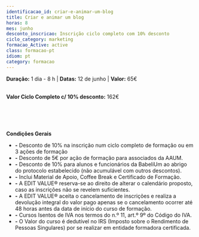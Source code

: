 ```yaml
---
identificacao_id: criar-e-animar-um-blog
title: Criar e animar um blog
horas: 8
mes: junho
desconto_inscricao: Inscrição ciclo completo com 10% desconto
ciclo_category: marketing
formacao_Active: active
class: formacao-pt
idiom: pt
category: formacao
---
```


**Duração:** 1 dia - 8 h  \|  **Datas:** 12 de junho  \|  **Valor:** 65€<br><br>

**Valor Ciclo Completo c/ 10% desconto:** 162€<br><br><br><br><br>

**Condições Gerais**
* **\-** Desconto de 10% na inscrição num ciclo completo de formação ou em 3 ações de formação
* **\-** Desconto de 5€ por ação de formação para associados da AAUM.
* **\-** Desconto de 10% para alunos e funcionários da BabeliUm ao abrigo do protocolo estabelecido (não acumulável com outros descontos).
* **\-** Inclui Material de Apoio, Coffee Break e Certificado de Formação.
* **\-** A EDIT VALUE® reserva-se ao direito de alterar o calendário proposto, caso as inscrições não se revelem suficientes.
* **\-** A EDIT VALUE® aceita o cancelamento de inscrições e realiza a devolução integral do valor pago apenas se o cancelamento ocorrer até 48 horas antes da data de início do curso de formação.
* **\-** Cursos Isentos de IVA nos termos do n.º 11, art.º 9º do Código do IVA.
* **\-** O Valor do curso é dedutível no IRS (Imposto sobre o Rendimento de Pessoas Singulares) por se realizar em entidade formadora certificada.
